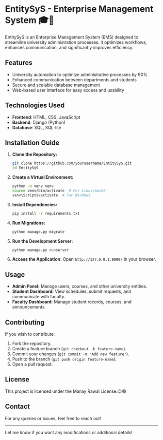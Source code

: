 # EntitySyS - Enterprise Management System 🎓🏫

EntitySyS is an Enterprise Management System (EMS) designed to streamline university administration processes. It optimizes workflows, enhances communication, and significantly improves efficiency.

## Features
- University automation to optimize administrative processes by 90%
- Enhanced communication between departments and students
- Secure and scalable database management
- Web-based user interface for easy access and usability

## Technologies Used
- **Frontend**: HTML, CSS, JavaScript
- **Backend**: Django (Python)
- **Database**: SQL, SQL-lite

## Installation Guide
1. **Clone the Repository:**
   ```bash
   git clone https://github.com/yourusername/EntitySyS.git
   cd EntitySyS
   ```
2. **Create a Virtual Environment:**
   ```bash
   python -m venv venv
   source venv/bin/activate  # For Linux/macOS
   venv\Scripts\activate  # For Windows
   ```
3. **Install Dependencies:**
   ```bash
   pip install -r requirements.txt
   ```
4. **Run Migrations:**
   ```bash
   python manage.py migrate
   ```
5. **Run the Development Server:**
   ```bash
   python manage.py runserver
   ```
6. **Access the Application:**
   Open `http://127.0.0.1:8000/` in your browser.

## Usage
- **Admin Panel:** Manage users, courses, and other university entities.
- **Student Dashboard:** View schedules, submit requests, and communicate with faculty.
- **Faculty Dashboard:** Manage student records, courses, and announcements.

## Contributing
If you wish to contribute:
1. Fork the repository.
2. Create a feature branch (`git checkout -b feature-name`).
3. Commit your changes (`git commit -m 'Add new feature'`).
4. Push to the branch (`git push origin feature-name`).
5. Open a pull request.

## License
This project is licensed under the Manay Rawal License.😉😅

## Contact
For any queries or issues, feel free to reach out!

---

Let me know if you want any modifications or additional details!

